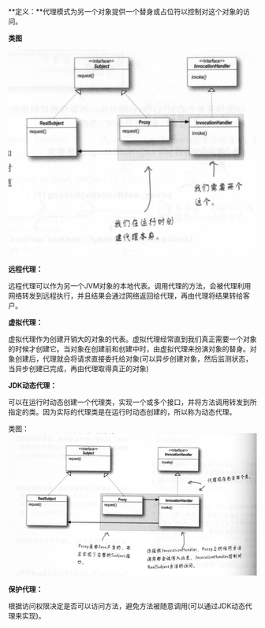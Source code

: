 **定义：**代理模式为另一个对象提供一个替身或占位符以控制对这个对象的访问。

**类图**

![image-20210415212021327](代理模式.assets/image-20210415212021327.png)

**远程代理：**

​	远程代理可以作为另一个JVM对象的本地代表。调用代理的方法，会被代理利用网络转发到远程执行，并且结果会通过网络返回给代理，再由代理将结果转给客户。

**虚拟代理：**

​	虚拟代理作为创建开销大的对象的代表。虚拟代理经常直到我们真正需要一个对象的时候才创建它。当对象在创建前和创建中时，由虚拟代理来扮演对象的替身。对象创建后，代理就会将请求直接委托给对象(可以异步创建对象，然后监测状态，当异步创建已完成，再由代理取得真正的对象)

**JDK动态代理：**

​	可以在运行时动态创建一个代理类，实现一个或多个接口，并将方法调用转发到所指定的类。因为实际的代理类是在运行时动态创建的，所以称为动态代理。

类图：![image-20210415213636473](代理模式.assets/image-20210415213636473.png)

**保护代理：**

​	根据访问权限决定是否可以访问方法，避免方法被随意调用(可以通过JDK动态代理来实现)。

